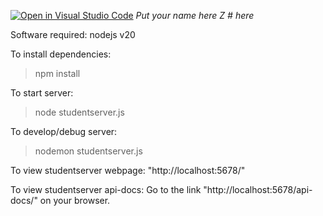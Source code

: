 [![Open in Visual Studio Code](https://classroom.github.com/assets/open-in-vscode-718a45dd9cf7e7f842a935f5ebbe5719a5e09af4491e668f4dbf3b35d5cca122.svg)](https://classroom.github.com/online_ide?assignment_repo_id=11974883&assignment_repo_type=AssignmentRepo)
*Put your name here*
*Z # here*

Software required:
nodejs v20

To install dependencies:
>npm install

To start server:
>node studentserver.js

To develop/debug server:
>nodemon studentserver.js

To view studentserver webpage:
"http://localhost:5678/"

To view studentserver api-docs:
Go to the link "http://localhost:5678/api-docs/" on your browser.
